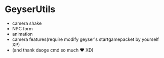 # GeyserUtils
- camera shake
- NPC form
- animation
- camera features(require modify geyser's startgamepacket by yourself XP)
- (and thank daoge cmd so much ❤️ XD)

